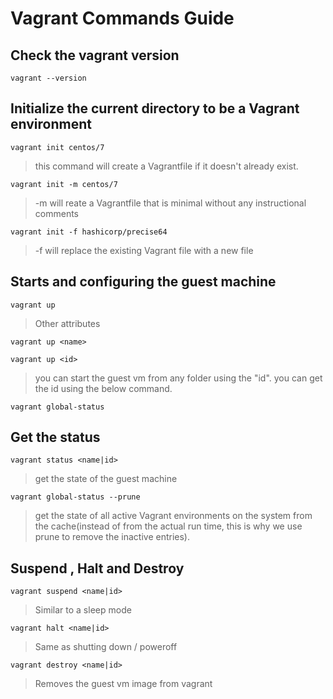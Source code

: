 # Vagrant Commands Guide

## Check the vagrant version
`
vagrant --version
`


## Initialize the current directory to be a Vagrant environment 

`
vagrant init centos/7
`
> this command will create a Vagrantfile if it doesn't already exist.


`
vagrant init -m centos/7
`
> -m will reate a Vagrantfile that is minimal without any instructional comments

`
vagrant init -f hashicorp/precise64
`
> -f will replace the existing Vagrant file with a new file

## Starts and configuring the guest machine

`
vagrant up
`

> Other attributes

`
vagrant up <name>
`

`
vagrant up <id>
`
> you can start the guest vm from any folder using the "id". you can get the id using the below command.

`
vagrant global-status
`


## Get the status

`
vagrant status <name|id>
`
> get the state of the guest machine


`
vagrant global-status --prune
`
> get the state of all active Vagrant environments on the system from the cache(instead of from the actual run time, this is why we use prune to remove the inactive entries). 


## Suspend , Halt and Destroy

`
vagrant suspend <name|id>
`
> Similar to a sleep mode

`
vagrant halt <name|id>
`
> Same as shutting down / poweroff

`
vagrant destroy <name|id>
`
> Removes the guest vm image from vagrant




